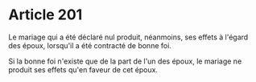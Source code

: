 # Article 201

Le mariage qui a été déclaré nul produit, néanmoins, ses effets à l'égard des époux, lorsqu'il a été contracté de bonne foi.

Si la bonne foi n'existe que de la part de l'un des époux, le mariage ne produit ses effets qu'en faveur de cet époux.
